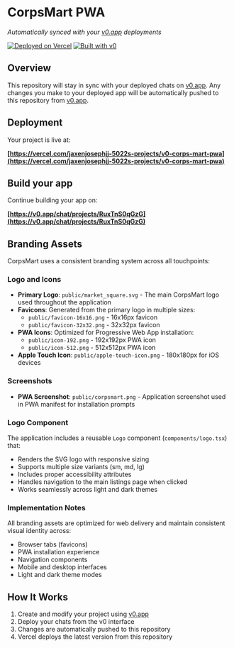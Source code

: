 # CorpsMart PWA

*Automatically synced with your [v0.app](https://v0.app) deployments*

[![Deployed on Vercel](https://img.shields.io/badge/Deployed%20on-Vercel-black?style=for-the-badge&logo=vercel)](https://vercel.com/jaxenjosephjj-5022s-projects/v0-corps-mart-pwa)
[![Built with v0](https://img.shields.io/badge/Built%20with-v0.app-black?style=for-the-badge)](https://v0.app/chat/projects/RuxTnS0qGzG)

## Overview

This repository will stay in sync with your deployed chats on [v0.app](https://v0.app).
Any changes you make to your deployed app will be automatically pushed to this repository from [v0.app](https://v0.app).

## Deployment

Your project is live at:

**[https://vercel.com/jaxenjosephjj-5022s-projects/v0-corps-mart-pwa](https://vercel.com/jaxenjosephjj-5022s-projects/v0-corps-mart-pwa)**

## Build your app

Continue building your app on:

**[https://v0.app/chat/projects/RuxTnS0qGzG](https://v0.app/chat/projects/RuxTnS0qGzG)**

## Branding Assets

CorpsMart uses a consistent branding system across all touchpoints:

### Logo and Icons

- **Primary Logo**: `public/market_square.svg` - The main CorpsMart logo used throughout the application
- **Favicons**: Generated from the primary logo in multiple sizes:
  - `public/favicon-16x16.png` - 16x16px favicon
  - `public/favicon-32x32.png` - 32x32px favicon
- **PWA Icons**: Optimized for Progressive Web App installation:
  - `public/icon-192.png` - 192x192px PWA icon
  - `public/icon-512.png` - 512x512px PWA icon
- **Apple Touch Icon**: `public/apple-touch-icon.png` - 180x180px for iOS devices

### Screenshots

- **PWA Screenshot**: `public/corpsmart.png` - Application screenshot used in PWA manifest for installation prompts

### Logo Component

The application includes a reusable `Logo` component (`components/logo.tsx`) that:
- Renders the SVG logo with responsive sizing
- Supports multiple size variants (sm, md, lg)
- Includes proper accessibility attributes
- Handles navigation to the main listings page when clicked
- Works seamlessly across light and dark themes

### Implementation Notes

All branding assets are optimized for web delivery and maintain consistent visual identity across:
- Browser tabs (favicons)
- PWA installation experience
- Navigation components
- Mobile and desktop interfaces
- Light and dark theme modes

## How It Works

1. Create and modify your project using [v0.app](https://v0.app)
2. Deploy your chats from the v0 interface
3. Changes are automatically pushed to this repository
4. Vercel deploys the latest version from this repository
